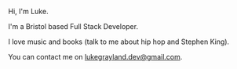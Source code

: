 Hi, I'm Luke. 

I'm a Bristol based Full Stack Developer.

I love music and books (talk to me about hip hop and Stephen King).

You can contact me on lukegrayland.dev@gmail.com.
